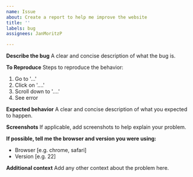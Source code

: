 ```yaml
---
name: Issue
about: Create a report to help me improve the website
title: ''
labels: bug
assignees: JanMoritzP

---
```


**Describe the bug**
A clear and concise description of what the bug is.

**To Reproduce**
Steps to reproduce the behavior:
1. Go to '...'
2. Click on '....'
3. Scroll down to '....'
4. See error

**Expected behavior**
A clear and concise description of what you expected to happen.

**Screenshots**
If applicable, add screenshots to help explain your problem.

**If possible, tell me the browser and version you were using:**
 - Browser [e.g. chrome, safari]
 - Version [e.g. 22]

**Additional context**
Add any other context about the problem here.

